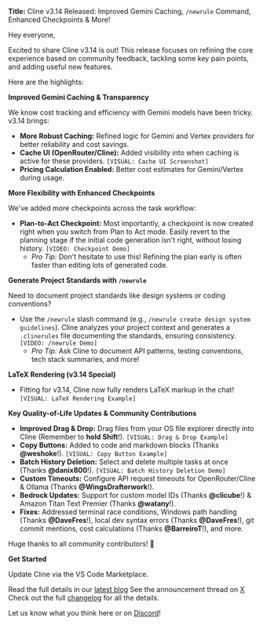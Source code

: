 **Title:** Cline v3.14 Released: Improved Gemini Caching, `/newrule` Command, Enhanced Checkpoints & More!

Hey everyone,

Excited to share Cline v3.14 is out! This release focuses on refining the core experience based on community feedback, tackling some key pain points, and adding useful new features.

Here are the highlights:

**Improved Gemini Caching & Transparency**

We know cost tracking and efficiency with Gemini models have been tricky. v3.14 brings:

*   **More Robust Caching:** Refined logic for Gemini and Vertex providers for better reliability and cost savings.
*   **Cache UI (OpenRouter/Cline):** Added visibility into when caching is active for these providers. `[VISUAL: Cache UI Screenshot]`
*   **Pricing Calculation Enabled:** Better cost estimates for Gemini/Vertex during usage.

**More Flexibility with Enhanced Checkpoints**

We've added more checkpoints across the task workflow:

*   **Plan-to-Act Checkpoint:** Most importantly, a checkpoint is now created right when you switch from Plan to Act mode. Easily revert to the planning stage if the initial code generation isn't right, without losing history. `[VIDEO: Checkpoint Demo]`
    *   *Pro Tip:* Don't hesitate to use this! Refining the plan early is often faster than editing lots of generated code.

**Generate Project Standards with `/newrule`**

Need to document project standards like design systems or coding conventions?

*   Use the `/newrule` slash command (e.g., `/newrule create design system guidelines`). Cline analyzes your project context and generates a `.clinerules` file documenting the standards, ensuring consistency. `[VIDEO: /newrule Demo]`
    *   *Pro Tip:* Ask Cline to document API patterns, testing conventions, tech stack summaries, and more!

**LaTeX Rendering (v3.14 Special)**

*   Fitting for v3.14, Cline now fully renders LaTeX markup in the chat! `[VISUAL: LaTeX Rendering Example]`

**Key Quality-of-Life Updates & Community Contributions**

*   **Improved Drag & Drop:** Drag files from your OS file explorer directly into Cline (Remember to **hold Shift**!). `[VISUAL: Drag & Drop Example]`
*   **Copy Buttons:** Added to code and markdown blocks (Thanks **@weshoke**!). `[VISUAL: Copy Button Example]`
*   **Batch History Deletion:** Select and delete multiple tasks at once (Thanks **@danix800**!). `[VISUAL: Batch History Deletion Demo]`
*   **Custom Timeouts:** Configure API request timeouts for OpenRouter/Cline & Ollama (Thanks **@WingsDrafterwork**!).
*   **Bedrock Updates:** Support for custom model IDs (Thanks **@clicube**!) & Amazon Titan Text Premier (Thanks **@watany**!).
*   **Fixes:** Addressed terminal race conditions, Windows path handling (Thanks **@DaveFres**!), local dev syntax errors (Thanks **@DaveFres**!), git commit mentions, cost calculations (Thanks **@BarreiroT**!), and more.

Huge thanks to all community contributors! 🙏

**Get Started**

Update Cline via the VS Code Marketplace.

Read the full details in our [latest blog](https://cline.bot/blog/cline-v3-14-improved-gemini-caching-newrule-command-enhanced-checkpoints-key-updates)
See the announcement thread on [X](https://x.com/cline/status/1918694300164239753)
Check out the full [changelog](https://github.com/cline/cline/blob/main/CHANGELOG.md) for all the details.

Let us know what you think here or on [Discord](https://discord.gg/cline)!
